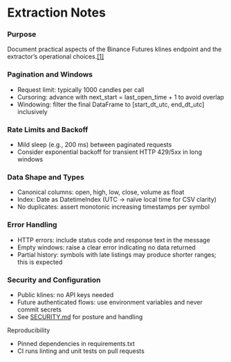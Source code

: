# Extraction Notes

### Purpose

Document practical aspects of the Binance Futures klines endpoint and the extractor’s operational choices.[[1]](https://raw.githubusercontent.com/alearisteguieta/Binance-Futures-OHLCV-Extractor/main/docs/CONSIDERATION_NOTES.md)

### Pagination and Windows

- Request limit: typically 1000 candles per call
- Cursoring: advance with next_start = last_open_time + 1 to avoid overlap
- Windowing: filter the final DataFrame to [start_dt_utc, end_dt_utc] inclusively

### Rate Limits and Backoff

- Mild sleep (e.g., 200 ms) between paginated requests
- Consider exponential backoff for transient HTTP 429/5xx in long windows

### Data Shape and Types

- Canonical columns: open, high, low, close, volume as float
- Index: Date as DatetimeIndex (UTC → naïve local time for CSV clarity)
- No duplicates: assert monotonic increasing timestamps per symbol

### Error Handling

- HTTP errors: include status code and response text in the message
- Empty windows: raise a clear error indicating no data returned
- Partial history: symbols with late listings may produce shorter ranges; this is expected

### Security and Configuration

- Public klines: no API keys needed
- Future authenticated flows: use environment variables and never commit secrets
- See [SECURITY.md](http://SECURITY.md) for posture and handling

Reproducibility

- Pinned dependencies in requirements.txt
- CI runs linting and unit tests on pull requests
